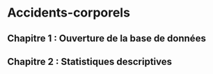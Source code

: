 # Accidents-corporels

## Chapitre 1 : Ouverture de la base de données

## Chapitre 2 : Statistiques descriptives
